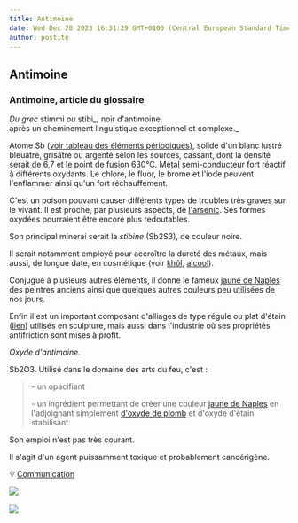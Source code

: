 ```yaml
---
title: Antimoine
date: Wed Dec 20 2023 16:31:29 GMT+0100 (Central European Standard Time)
author: postite
---
```


## Antimoine
### Antimoine, article du glossaire
 _Du grec_ stimmi _ou_ stibi_, noir d'antimoine,  
après un cheminement linguistique exceptionnel et complexe._

Atome Sb ([voir tableau des éléments périodiques](annexe1.html#sb)), solide d'un blanc lustré bleuâtre, grisâtre ou argenté selon les sources, cassant, dont la densité serait de 6,7 et le point de fusion 630°C. Métal semi-conducteur fort réactif à différents oxydants. Le chlore, le fluor, le brome et l'iode peuvent l'enflammer ainsi qu'un fort réchauffement.

C'est un poison pouvant causer différents types de troubles très graves sur le vivant. Il est proche, par plusieurs aspects, de [l'arsenic](arsenic.html). Ses formes oxydées pourraient être encore plus redoutables.

Son principal minerai serait la _stibine_ (Sb2S3), de couleur noire.

Il serait notamment employé pour accroître la dureté des métaux, mais aussi, de longue date, en cosmétique (voir [khôl](khol.html), [alcool](alcool.html)).

Conjugué à plusieurs autres éléments, il donne le fameux [jaune de Naples](jaunedenaples.html) des peintres anciens ainsi que quelques autres couleurs peu utilisées de nos jours.

Enfin il est un important composant d'alliages de type régule ou plat d'étain ([lien](platdetain.html)) utilisés en sculpture, mais aussi dans l'industrie où ses propriétés antifriction sont mises à profit.

_Oxyde d'antimoine._

Sb2O3. Utilisé dans le domaine des arts du feu, c'est :

> \- un opacifiant
> 
> \- un ingrédient permettant de créer une couleur [jaune de Naples](jaunedenaples.html) en l'adjoignant simplement [d'oxyde de plomb](plomb.html) et d'oxyde d'étain stabilisant.

Son emploi n'est pas très courant.

Il s'agit d'un agent puissamment toxique et probablement cancérigène.



![](images/flechebas.gif) [Communication](http://www.artrealite.com/annonceurs.htm) 

[![](https://cbonvin.fr/sites/regie.artrealite.com/visuels/campagne1.png)](index-2.html#20131014)

![](https://cbonvin.fr/sites/regie.artrealite.com/visuels/campagne2.png)